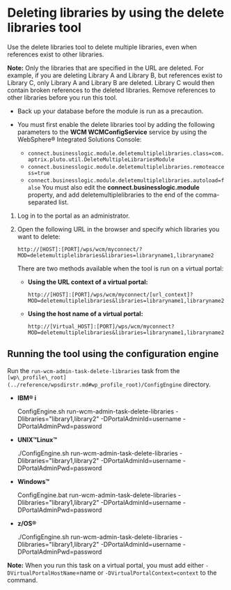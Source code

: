 # Deleting libraries by using the delete libraries tool

Use the delete libraries tool to delete multiple libraries, even when references exist to other libraries.

**Note:** Only the libraries that are specified in the URL are deleted. For example, if you are deleting Library A and Library B, but references exist to Library C, only Library A and Library B are deleted. Library C would then contain broken references to the deleted libraries. Remove references to other libraries before you run this tool.

-   Back up your database before the module is run as a precaution.
-   You must first enable the delete libraries tool by adding the following parameters to the **WCM WCMConfigService** service by using the WebSphere® Integrated Solutions Console:

    -   `connect.businesslogic.module.deletemultiplelibraries.class=com.aptrix.pluto.util.DeleteMultipleLibrariesModule`
    -   `connect.businesslogic.module.deletemultiplelibraries.remoteaccess=true`
    -   `connect.businesslogic.module.deletemultiplelibraries.autoload=false`
    You must also edit the **connect.businesslogic.module** property, and add deletemultiplelibraries to the end of the comma-separated list.


1.  Log in to the portal as an administrator.

2.  Open the following URL in the browser and specify which libraries you want to delete:

    ```
    http://[HOST]:[PORT]/wps/wcm/myconnect/?MOD=deletemultiplelibraries&libraries=libraryname1,libraryname2
    ```

    There are two methods available when the tool is run on a virtual portal:

    -   **Using the URL context of a virtual portal:**

        ```
        http://[HOST]:[PORT]/wps/wcm/myconnect/[url_context]?MOD=deletemultiplelibraries&libraries=libraryname1,libraryname2
        ```

    -   **Using the host name of a virtual portal:**

        ```
        http://[Virtual_HOST]:[PORT]/wps/wcm/myconnect?MOD=deletemultiplelibraries&libraries=libraryname1,libraryname2
        ```


## Running the tool using the configuration engine

Run the `run-wcm-admin-task-delete-libraries` task from the `[wp\_profile\_root](../reference/wpsdirstr.md#wp_profile_root)/ConfigEngine` directory.

-   **IBM® i**

    ConfigEngine.sh run-wcm-admin-task-delete-libraries -Dlibraries="library1,library2" -DPortalAdminId=username -DPortalAdminPwd=password

-   **UNIX™Linux™**

    ./ConfigEngine.sh run-wcm-admin-task-delete-libraries -Dlibraries="library1,library2" -DPortalAdminId=username -DPortalAdminPwd=password

-   **Windows™**

    ConfigEngine.bat run-wcm-admin-task-delete-libraries -Dlibraries="library1,library2" -DPortalAdminId=username -DPortalAdminPwd=password

-   **z/OS®**

    ./ConfigEngine.sh run-wcm-admin-task-delete-libraries -Dlibraries="library1,library2" -DPortalAdminId=username -DPortalAdminPwd=password


**Note:** When you run this task on a virtual portal, you must add either `-DVirtualPortalHostName`=name or `-DVirtualPortalContext=context` to the command.


